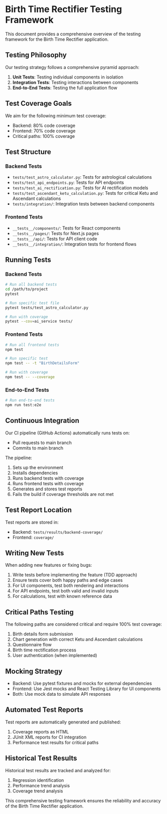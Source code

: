 # Birth Time Rectifier Testing Framework

This document provides a comprehensive overview of the testing framework for the Birth Time Rectifier application.

## Testing Philosophy

Our testing strategy follows a comprehensive pyramid approach:
1. **Unit Tests**: Testing individual components in isolation
2. **Integration Tests**: Testing interactions between components
3. **End-to-End Tests**: Testing the full application flow

## Test Coverage Goals

We aim for the following minimum test coverage:
- Backend: 80% code coverage
- Frontend: 70% code coverage
- Critical paths: 100% coverage

## Test Structure

### Backend Tests
- `tests/test_astro_calculator.py`: Tests for astrological calculations
- `tests/test_api_endpoints.py`: Tests for API endpoints
- `tests/test_ai_rectification.py`: Tests for AI rectification models
- `tests/test_ascendant_ketu_calculation.py`: Tests for critical Ketu and Ascendant calculations
- `tests/integration/`: Integration tests between backend components

### Frontend Tests
- `__tests__/components/`: Tests for React components
- `__tests__/pages/`: Tests for Next.js pages
- `__tests__/api/`: Tests for API client code
- `__tests__/integration/`: Integration tests for frontend flows

## Running Tests

### Backend Tests

```bash
# Run all backend tests
cd /path/to/project
pytest

# Run specific test file
pytest tests/test_astro_calculator.py

# Run with coverage
pytest --cov=ai_service tests/
```

### Frontend Tests

```bash
# Run all frontend tests
npm test

# Run specific test
npm test -- -t "BirthDetailsForm"

# Run with coverage
npm test -- --coverage
```

### End-to-End Tests

```bash
# Run end-to-end tests
npm run test:e2e
```

## Continuous Integration

Our CI pipeline (GitHub Actions) automatically runs tests on:
- Pull requests to main branch
- Commits to main branch

The pipeline:
1. Sets up the environment
2. Installs dependencies
3. Runs backend tests with coverage
4. Runs frontend tests with coverage
5. Generates and stores test reports
6. Fails the build if coverage thresholds are not met

## Test Report Location

Test reports are stored in:
- Backend: `tests/results/backend-coverage/`
- Frontend: `coverage/`

## Writing New Tests

When adding new features or fixing bugs:
1. Write tests before implementing the feature (TDD approach)
2. Ensure tests cover both happy paths and edge cases
3. For UI components, test both rendering and interactions
4. For API endpoints, test both valid and invalid inputs
5. For calculations, test with known reference data

## Critical Paths Testing

The following paths are considered critical and require 100% test coverage:
1. Birth details form submission
2. Chart generation with correct Ketu and Ascendant calculations
3. Questionnaire flow
4. Birth time rectification process
5. User authentication (when implemented)

## Mocking Strategy

- Backend: Use pytest fixtures and mocks for external dependencies
- Frontend: Use Jest mocks and React Testing Library for UI components
- Both: Use mock data to simulate API responses

## Automated Test Reports

Test reports are automatically generated and published:
1. Coverage reports as HTML
2. JUnit XML reports for CI integration
3. Performance test results for critical paths

## Historical Test Results

Historical test results are tracked and analyzed for:
1. Regression identification
2. Performance trend analysis
3. Coverage trend analysis

This comprehensive testing framework ensures the reliability and accuracy of the Birth Time Rectifier application.
